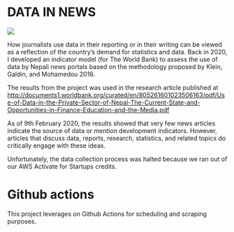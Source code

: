 # DATA IN NEWS
![](https://github.com/ayushsubedi/datainnews_V2/blob/main/showcase.png?raw=true)

How journalists use data in their reporting or in their writing can be viewed as a reflection of the country’s demand for statistics and data. Back in 2020, I developed an indicator model (for The World Bank) to assess the use of data by Nepali news portals based on the methodology proposed by Klein, Galdin, and Mohamedou 2016. 

The results from the project was used in the research article published at http://documents1.worldbank.org/curated/en/805261601023506163/pdf/Use-of-Data-in-the-Private-Sector-of-Nepal-The-Current-State-and-Opportunities-in-Finance-Education-and-the-Media.pdf

As of 9th February 2020, the results showed that very few news articles indicate the source of data or mention development indicators. However, articles that discuss data, reports, research, statistics, and related topics do critically engage with these ideas.

Unfortunately, the data collection process was halted because we ran out of our AWS Activate for Startups credits. 

# Github actions

This project leverages on Github Actions for scheduling and scraping purposes. 
